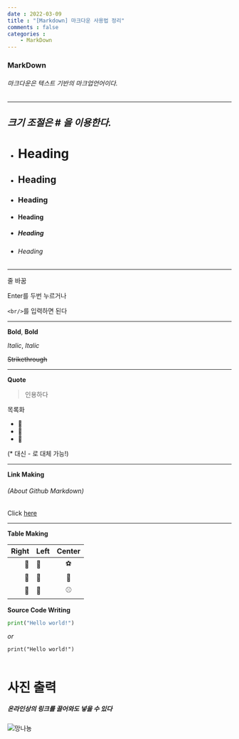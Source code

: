 ```yaml
---
date : 2022-03-09
title : "[Markdown] 마크다운 사용법 정리"
comments : false
categories : 
    - MarkDown
---
```


### **MarkDown**

###### *마크다운은 텍스트 기반의 마크업언어이다.*
---
## *크기 조절은 **#** 을 이용한다.*

- # Heading
- ## Heading
- ### Heading
- #### Heading
- ##### Heading
- ###### Heading

---
줄 바꿈


Enter를 두번 누르거나


 `<br/>`를 입력하면 된다

---

**Bold**, __Bold__

*Italic*, _Italic_

~~Strikethrough~~

---

**Quote**
> 인용하다

목록화
* 🍎 
* 🍊
* 🍌

(* 대신 - 로 대체 가능!)

---

**Link Making**

###### (About Github Markdown)

Click [here]("https://docs.github.com/en/get-started/writing-on-github/getting-started-with-writing-and-formatting-on-github/basic-writing-and-formatting-syntax")

---
**Table Making**

|Right|Left|Center
|--:|:--|:--:|
|🍎|🍕|⚽️|
|🍏|🍖|🏀|
|🍋|🍔|⚾️

**Source Code Writing**

```python
print("Hello world!")
```
*or*

`print("Hello world!")`
<br/>
<br/>
# **사진 출력**

##### *온라인상의 링크를 끌어와도 넣을 수 있다*
![망나뇽](https://mblogthumb-phinf.pstatic.net/MjAxNzAyMDVfMTA2/MDAxNDg2Mjk5NjY5OTEz.seU88Bi5KjlH0WaHsW-GZK1GMPIFKgVHtVD0Qz9yeqEg.El4Qn7kt4ywzKDA1b3zETHvIsIBvZou6koL60SqHTawg.JPEG.bins913/images_%282%29.jpg?type=w800)